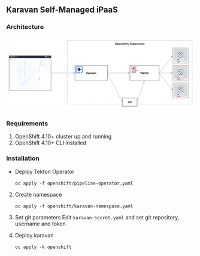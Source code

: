 ## Karavan Self-Managed iPaaS

### Architecture
![karavan-ipaas](../images/karavan-ipaas.png)

### Requirements
1. OpenShift 4.10+ cluster up and running
2. OpenShift 4.10+ CLI installed

### Installation
* Deploy Tekton Operator
    ```
    oc apply -f openshift/pipeline-operator.yaml
    ```
2. Create namespace
    ```
    oc apply -f openshift/karavan-namespace.yaml
    ```
3. Set git parameters
    Edit `karavan-secret.yaml` and set git repository, username and token

4. Deploy karavan
    ```
    oc apply -k openshift
    ```